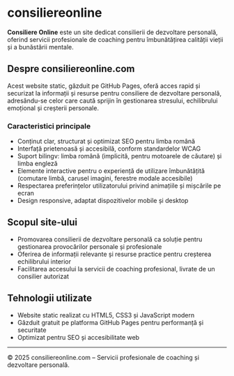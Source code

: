 # consiliereonline

**Consiliere Online** este un site dedicat consilierii de dezvoltare personală, oferind servicii profesionale de coaching pentru îmbunătățirea calității vieții și a bunăstării mentale.

## Despre consiliereonline.com

Acest website static, găzduit pe GitHub Pages, oferă acces rapid și securizat la informații și resurse pentru consiliere de dezvoltare personală, adresându-se celor care caută sprijin în gestionarea stresului, echilibrului emoțional și creșterii personale.

### Caracteristici principale

- Conținut clar, structurat și optimizat SEO pentru limba română
- Interfață prietenoasă și accesibilă, conform standardelor WCAG
- Suport bilingv: limba română (implicită, pentru motoarele de căutare) și limba engleză
- Elemente interactive pentru o experiență de utilizare îmbunătățită (comutare limbă, carusel imagini, ferestre modale accesibile)
- Respectarea preferințelor utilizatorului privind animațiile și mișcările pe ecran
- Design responsive, adaptat dispozitivelor mobile și desktop

## Scopul site-ului

- Promovarea consilierii de dezvoltare personală ca soluție pentru gestionarea provocărilor personale și profesionale
- Oferirea de informații relevante și resurse practice pentru creșterea echilibrului interior
- Facilitarea accesului la servicii de coaching profesional, livrate de un consilier autorizat

## Tehnologii utilizate

- Website static realizat cu HTML5, CSS3 și JavaScript modern
- Găzduit gratuit pe platforma GitHub Pages pentru performanță și securitate
- Optimizat pentru SEO și accesibilitate web

---

© 2025 consiliereonline.com – Servicii profesionale de coaching și dezvoltare personală.

